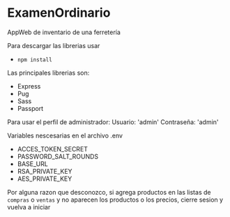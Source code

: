 # ExamenOrdinario
AppWeb de inventario de una ferretería

Para descargar las librerias usar
- `npm install`

Las principales librerias son:
- Express
- Pug
- Sass
- Passport

Para usar el perfil de administrador:
Usuario: 'admin'
Contraseña: 'admin'

Variables nescesarias en el archivo .env
- ACCES_TOKEN_SECRET
- PASSWORD_SALT_ROUNDS
- BASE_URL
- RSA_PRIVATE_KEY
- AES_PRIVATE_KEY

Por alguna razon que desconozco, si agrega productos en las listas de `compras` o `ventas` y no aparecen los productos o los precios, cierre sesion y vuelva a iniciar
